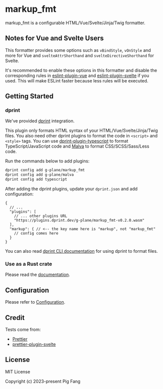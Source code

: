 # markup_fmt

markup_fmt is a configurable HTML/Vue/Svelte/Jinja/Twig formatter.

## Notes for Vue and Svelte Users

This formatter provides some options such as `vBindStyle`, `vOnStyle` and more for Vue and
`svelteAttrShorthand` and `svelteDirectiveShorthand` for Svelte.

It's recommended to enable these options in this formatter and disable the corresponding
rules in [eslint-plugin-vue](https://eslint.vuejs.org) and [eslint-plugin-svelte](https://sveltejs.github.io/eslint-plugin-svelte) if you used.
This will make ESLint faster because less rules will be executed.

## Getting Started

### dprint

We've provided [dprint](https://dprint.dev/) integration.

This plugin only formats HTML syntax of your HTML/Vue/Svelte/Jinja/Twig files.
You also need other dprint plugins to format the code in `<script>` and `<style>` tags.
You can use [dprint-plugin-typescript](https://github.com/dprint/dprint-plugin-typescript) to
format TypeScript/JavaScript code and [Malva](https://github.com/g-plane/malva) to format CSS/SCSS/Sass/Less code.

Run the commands below to add plugins:

```bash
dprint config add g-plane/markup_fmt
dprint config add g-plane/malva
dprint config add typescript
```

After adding the dprint plugins, update your `dprint.json` and add configuration:

```jsonc
{
  // ...
  "plugins": [
    // ... other plugins URL
    "https://plugins.dprint.dev/g-plane/markup_fmt-v0.2.0.wasm"
  ],
  "markup": { // <-- the key name here is "markup", not "markup_fmt"
    // config comes here
  }
}
```

You can also read [dprint CLI documentation](https://dprint.dev/cli/) for using dprint to format files.

### Use as a Rust crate

Please read the [documentation](https://docs.rs/markup_fmt).

## Configuration

Please refer to [Configuration](./docs/config.md).

## Credit

Tests come from:

- [Prettier](https://github.com/prettier/prettier/tree/main/tests/format)
- [prettier-plugin-svelte](https://github.com/sveltejs/prettier-plugin-svelte)

## License

MIT License

Copyright (c) 2023-present Pig Fang
